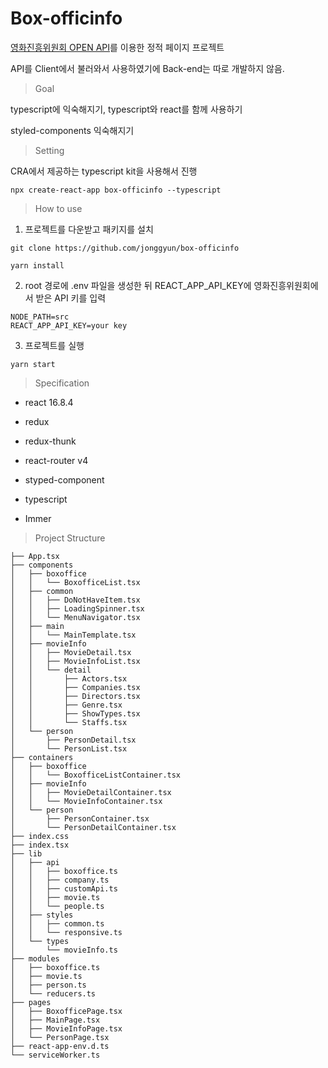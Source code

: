 # Box-officinfo

[영화진흥위원회 OPEN API](http://www.kobis.or.kr/kobisopenapi/homepg/main/main.do)를 이용한 정적 페이지 프로젝트

API를 Client에서 불러와서 사용하였기에 Back-end는 따로 개발하지 않음.

> Goal

typescript에 익숙해지기, typescript와 react를 함께 사용하기

styled-components 익숙해지기

> Setting

CRA에서 제공하는 typescript kit을 사용해서 진행

```
npx create-react-app box-officinfo --typescript
```

> How to use

1. 프로젝트를 다운받고 패키지를 설치

```
git clone https://github.com/jonggyun/box-officinfo

yarn install
```

2. root 경로에 .env 파일을 생성한 뒤 REACT_APP_API_KEY에 영화진흥위원회에서 받은 API 키를 입력

```
NODE_PATH=src
REACT_APP_API_KEY=your key
```

3. 프로젝트를 실행

```
yarn start
```

> Specification

- react 16.8.4

- redux

- redux-thunk

- react-router v4

- styped-component

- typescript

- Immer

> Project Structure

```
├── App.tsx
├── components
│   ├── boxoffice
│   │   └── BoxofficeList.tsx
│   ├── common
│   │   ├── DoNotHaveItem.tsx
│   │   ├── LoadingSpinner.tsx
│   │   └── MenuNavigator.tsx
│   ├── main
│   │   └── MainTemplate.tsx
│   ├── movieInfo
│   │   ├── MovieDetail.tsx
│   │   ├── MovieInfoList.tsx
│   │   └── detail
│   │       ├── Actors.tsx
│   │       ├── Companies.tsx
│   │       ├── Directors.tsx
│   │       ├── Genre.tsx
│   │       ├── ShowTypes.tsx
│   │       └── Staffs.tsx
│   └── person
│       ├── PersonDetail.tsx
│       └── PersonList.tsx
├── containers
│   ├── boxoffice
│   │   └── BoxofficeListContainer.tsx
│   ├── movieInfo
│   │   ├── MovieDetailContainer.tsx
│   │   └── MovieInfoContainer.tsx
│   └── person
│       ├── PersonContainer.tsx
│       └── PersonDetailContainer.tsx
├── index.css
├── index.tsx
├── lib
│   ├── api
│   │   ├── boxoffice.ts
│   │   ├── company.ts
│   │   ├── customApi.ts
│   │   ├── movie.ts
│   │   └── people.ts
│   ├── styles
│   │   ├── common.ts
│   │   └── responsive.ts
│   └── types
│       └── movieInfo.ts
├── modules
│   ├── boxoffice.ts
│   ├── movie.ts
│   ├── person.ts
│   └── reducers.ts
├── pages
│   ├── BoxofficePage.tsx
│   ├── MainPage.tsx
│   ├── MovieInfoPage.tsx
│   └── PersonPage.tsx
├── react-app-env.d.ts
└── serviceWorker.ts
```
